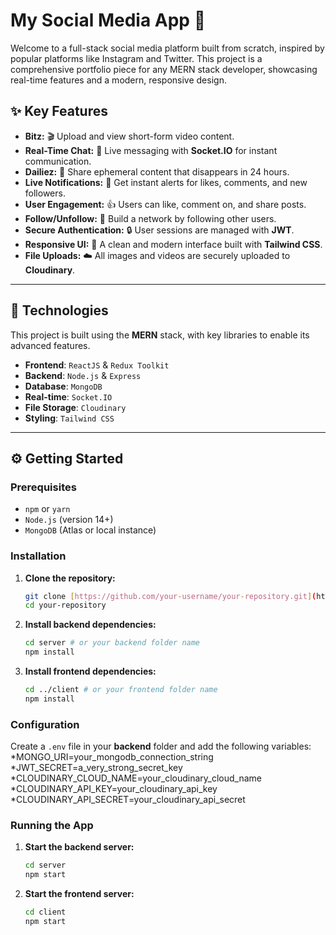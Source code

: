 # My Social Media App 📱

Welcome to a full-stack social media platform built from scratch, inspired by popular platforms like Instagram and Twitter. This project is a comprehensive portfolio piece for any MERN stack developer, showcasing real-time features and a modern, responsive design.

## ✨ Key Features

* **Bitz:** 🎬 Upload and view short-form video content.
* **Real-Time Chat:** 💬 Live messaging with **Socket.IO** for instant communication.
* **Dailiez:** 👻 Share ephemeral content that disappears in 24 hours.
* **Live Notifications:** 🔔 Get instant alerts for likes, comments, and new followers.
* **User Engagement:** 👍 Users can like, comment on, and share posts.
* **Follow/Unfollow:** 🤝 Build a network by following other users.
* **Secure Authentication:** 🔒 User sessions are managed with **JWT**.
* **Responsive UI:** 📱 A clean and modern interface built with **Tailwind CSS**.
* **File Uploads:** ☁️ All images and videos are securely uploaded to **Cloudinary**.

---

## 🚀 Technologies

This project is built using the **MERN** stack, with key libraries to enable its advanced features.

* **Frontend**: `ReactJS` & `Redux Toolkit`
* **Backend**: `Node.js` & `Express`
* **Database**: `MongoDB`
* **Real-time**: `Socket.IO`
* **File Storage**: `Cloudinary`
* **Styling**: `Tailwind CSS`

---

## ⚙️ Getting Started

### Prerequisites

* `npm` or `yarn`
* `Node.js` (version 14+)
* `MongoDB` (Atlas or local instance)

### Installation

1.  **Clone the repository:**
    ```bash
    git clone [https://github.com/your-username/your-repository.git](https://github.com/your-username/your-repository.git)
    cd your-repository
    ```

2.  **Install backend dependencies:**
    ```bash
    cd server # or your backend folder name
    npm install
    ```

3.  **Install frontend dependencies:**
    ```bash
    cd ../client # or your frontend folder name
    npm install
    ```

### Configuration

Create a `.env` file in your **backend** folder and add the following variables:
*MONGO_URI=your_mongodb_connection_string
*JWT_SECRET=a_very_strong_secret_key
*CLOUDINARY_CLOUD_NAME=your_cloudinary_cloud_name
*CLOUDINARY_API_KEY=your_cloudinary_api_key
*CLOUDINARY_API_SECRET=your_cloudinary_api_secret

### Running the App

1.  **Start the backend server:**
    ```bash
    cd server
    npm start
    ```

2.  **Start the frontend server:**
    ```bash
    cd client
    npm start
    ```

